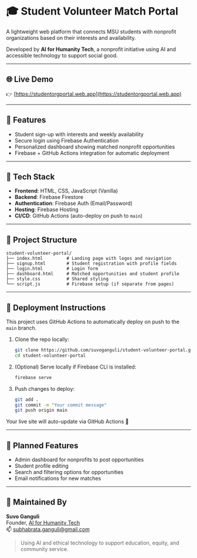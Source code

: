# 🎓 Student Volunteer Match Portal

A lightweight web platform that connects MSU students with nonprofit organizations based on their interests and availability.

Developed by **AI for Humanity Tech**, a nonprofit initiative using AI and accessible technology to support social good.

---

## 🌐 Live Demo

👉 [https://studentorgportal.web.app](https://studentorgportal.web.app)

---

## 🧩 Features

- Student sign-up with interests and weekly availability
- Secure login using Firebase Authentication
- Personalized dashboard showing matched nonprofit opportunities
- Firebase + GitHub Actions integration for automatic deployment

---

## 🔧 Tech Stack

- **Frontend**: HTML, CSS, JavaScript (Vanilla)
- **Backend**: Firebase Firestore
- **Authentication**: Firebase Auth (Email/Password)
- **Hosting**: Firebase Hosting
- **CI/CD**: GitHub Actions (auto-deploy on push to `main`)

---

## 📁 Project Structure

```
student-volunteer-portal/
├── index.html         # Landing page with logos and navigation
├── signup.html        # Student registration with profile fields
├── login.html         # Login form
├── dashboard.html     # Matched opportunities and student profile
├── style.css          # Shared styling
└── script.js          # Firebase setup (if separate from pages)
```

---

## 🚀 Deployment Instructions

This project uses GitHub Actions to automatically deploy on push to the `main` branch.

1. Clone the repo locally:

   ```bash
   git clone https://github.com/suvoganguli/student-volunteer-portal.git
   cd student-volunteer-portal
   ```

2. (Optional) Serve locally if Firebase CLI is installed:

   ```bash
   firebase serve
   ```

3. Push changes to deploy:
   ```bash
   git add .
   git commit -m "Your commit message"
   git push origin main
   ```

Your live site will auto-update via GitHub Actions 🎉

---

## 🔮 Planned Features

- Admin dashboard for nonprofits to post opportunities
- Student profile editing
- Search and filtering options for opportunities
- Email notifications for new matches

---

## 🤝 Maintained By

**Suvo Ganguli**  
Founder, [AI for Humanity Tech](https://aiforhumanitytech.org)  
📫 subhabrata.ganguli@gmail.com

> Using AI and ethical technology to support education, equity, and community service.
